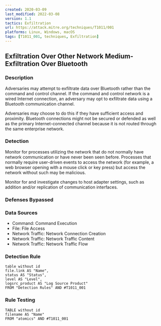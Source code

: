 ```yaml
---
created: 2020-03-09
last_modified: 2022-03-08
version: 1.1
tactics: Exfiltration
url: https://attack.mitre.org/techniques/T1011/001
platforms: Linux, Windows, macOS
tags: [T1011_001, techniques, Exfiltration]
---
```


## Exfiltration Over Other Network Medium- Exfiltration Over Bluetooth

### Description

Adversaries may attempt to exfiltrate data over Bluetooth rather than the command and control channel. If the command and control network is a wired Internet connection, an adversary may opt to exfiltrate data using a Bluetooth communication channel.

Adversaries may choose to do this if they have sufficient access and proximity. Bluetooth connections might not be secured or defended as well as the primary Internet-connected channel because it is not routed through the same enterprise network.

### Detection

Monitor for processes utilizing the network that do not normally have network communication or have never been seen before. Processes that normally require user-driven events to access the network (for example, a web browser opening with a mouse click or key press) but access the network without such may be malicious.

Monitor for and investigate changes to host adapter settings, such as addition and/or replication of communication interfaces.

### Defenses Bypassed



### Data Sources

  - Command: Command Execution
  -  File: File Access
  -  Network Traffic: Network Connection Creation
  -  Network Traffic: Network Traffic Content
  -  Network Traffic: Network Traffic Flow
### Detection Rule

```dataview
table without id
file.link AS "Name",
status AS "Status",
level AS "Level",
logsrc_product AS "Log Source Product"
FROM "Detection Rules" AND #T1011_001
```

### Rule Testing

```dataview
TABLE without id
filename AS "Name"
FROM "atomics" AND #T1011_001
```
